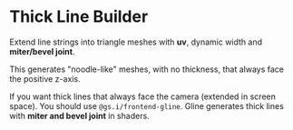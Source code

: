 # Thick Line Builder

Extend line strings into triangle meshes with **uv**, dynamic width and **miter/bevel joint**.

This generates "noodle-like" meshes, with no thickness, that always face the positive z-axis.

If you want thick lines that always face the camera (extended in screen space). You should use `@gs.i/frontend-gline`. Gline generates thick lines with **miter and bevel joint** in shaders.
